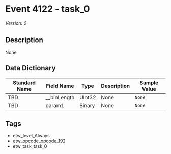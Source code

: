 # Event 4122 - task_0
###### Version: 0

## Description
None

## Data Dictionary
|Standard Name|Field Name|Type|Description|Sample Value|
|---|---|---|---|---|
|TBD|__binLength|UInt32|None|`None`|
|TBD|param1|Binary|None|`None`|

## Tags
* etw_level_Always
* etw_opcode_opcode_192
* etw_task_task_0